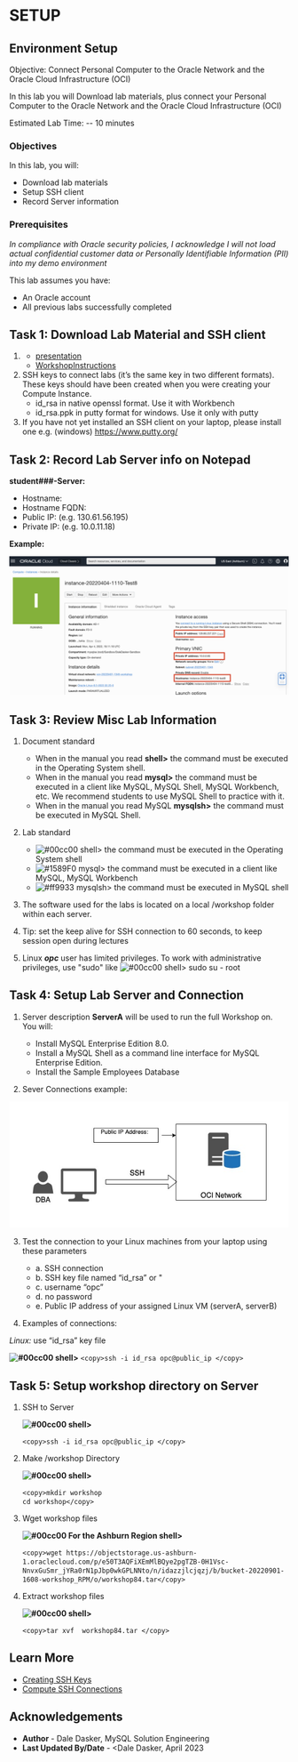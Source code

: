 # SETUP

## Environment Setup

Objective: Connect Personal Computer to the Oracle Network and the Oracle Cloud Infrastructure (OCI)

In this lab you will Download lab materials, plus connect your Personal Computer to the Oracle Network and the Oracle Cloud Infrastructure (OCI)

Estimated Lab Time: -- 10 minutes

### Objectives
In this lab, you will:
* Download lab materials
* Setup SSH client
* Record Server information

### Prerequisites

*In compliance with Oracle security policies, I acknowledge I will not load actual confidential customer data or Personally Identifiable Information (PII) into my demo environment*

This lab assumes you have:
* An Oracle account
* All previous labs successfully completed

## Task 1: Download Lab Material and SSH client
1. * [presentation](files/MySQL_HA_11022023.pdf)
   * [WorkshopInstructions](files/CompleteWorkshop.pdf)
2. SSH keys to connect labs (it’s the same key in two different formats).  These keys should have been created when you were creating your Compute Instance.  
    * id_rsa in native openssl format. Use it with Workbench
    * id_rsa.ppk in putty format for windows. Use it only with putty
3. If you have not yet installed an SSH client on your laptop, please install one
    e.g. (windows) https://www.putty.org/

## Task 2: Record Lab Server info on Notepad

**student###-Server:**
  - Hostname:  
  - Hostname FQDN:  
  - Public IP:   (e.g. 130.61.56.195) 
  - Private IP: (e.g. 10.0.11.18)

 **Example:**

![IP Addresses](images/Setup_IP_Addresses.png) 

## Task 3: Review Misc Lab Information
1. Document standard 
    - When in the manual you read **shell>** the command must be executed in the Operating System shell.
    - When in the manual you read **mysql>** the command must be executed in a client like MySQL, MySQL Shell, MySQL Workbench, etc. We recommend students to use MySQL Shell to practice with it.
    - When in the manual you read MySQL **mysqlsh>** the command must be executed in MySQL Shell.

2. Lab standard  
    - ![#00cc00](https://via.placeholder.com/15/00cc00/000000?text=+) shell> the command must be executed in the Operating System shell
    - ![#1589F0](https://via.placeholder.com/15/1589F0/000000?text=+) mysql> the command must be executed in a client like MySQL, MySQL Workbench
    - ![#ff9933](https://via.placeholder.com/15/ff9933/000000?text=+) mysqlsh> the command must be executed in MySQL shell

3.	The software used for the labs is located on a local /workshop folder within each server.

4.	Tip: set the keep alive for SSH connection to 60 seconds, to keep session open during lectures

5.	Linux ***opc*** user has limited privileges. To work with administrative privileges, use "sudo" like 
![#00cc00](https://via.placeholder.com/15/00cc00/000000?text=+) shell> sudo su - root

## Task 4: Setup Lab Server and Connection

1.	Server description
    **ServerA** will be used to run the full Workshop on.  You will:
    - Install MySQL Enterprise Edition 8.0.
    - Install a MySQL Shell as a command line interface for MySQL Enterprise Edition.
    - Install the Sample Employees Database

2.	Sever Connections example:

![Image alt text](images/Public_image_2.jpg)

3.	Test the connection to your Linux machines from your laptop using these parameters
    - a. SSH connection
    - b. SSH key file named “id_rsa” or " 
    - c. username “opc”
    - d. no password
    - e. Public IP address of your assigned Linux VM (serverA, serverB)


4. Examples of connections: 

  *Linux:* use “id_rsa” key file

  **![#00cc00](https://via.placeholder.com/15/00cc00/000000?text=+) shell>**
    ```
    <copy>ssh -i id_rsa opc@public_ip </copy>
    ```


## Task 5: Setup workshop directory on Server


1. SSH to Server 

    **![#00cc00](https://via.placeholder.com/15/00cc00/000000?text=+) shell>**
    ```
    <copy>ssh -i id_rsa opc@public_ip </copy>
    ```

2.  Make /workshop Directory

    **![#00cc00](https://via.placeholder.com/15/00cc00/000000?text=+) shell>**
    ```
    <copy>mkdir workshop 
    cd workshop</copy>

    ```

3.  Wget workshop files 

    **![#00cc00](https://via.placeholder.com/15/00cc00/000000?text=+) For the Ashburn Region shell>**
    ```
    <copy>wget https://objectstorage.us-ashburn-1.oraclecloud.com/p/e50T3AQFiXEmMlBQye2pgTZB-0H1Vsc-NnvxGuSmr_jYRa0rN1pJbp0wkGPLNNto/n/idazzjlcjqzj/b/bucket-20220901-1608-workshop_RPM/o/workshop84.tar</copy>
    ```
    
4.  Extract workshop files 

    **![#00cc00](https://via.placeholder.com/15/00cc00/000000?text=+) shell>**
    ```
    <copy>tar xvf  workshop84.tar </copy>
    ```


## Learn More

* [Creating SSH Keys](https://docs.oracle.com/en-us/iaas/Content/Compute/Tasks/managingkeypairs.htm)
* [Compute SSH Connections](https://docs.oracle.com/en-us/iaas/Content/Compute/Tasks/accessinginstance.htm)

## Acknowledgements
* **Author** - Dale Dasker, MySQL Solution Engineering
* **Last Updated By/Date** - <Dale Dasker, April 2023

